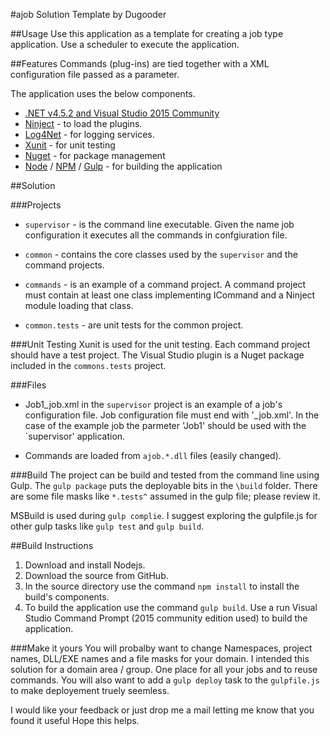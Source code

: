 #ajob Solution Template by Dugooder

##Usage
Use this application as a template for creating a job type application.  Use a scheduler to execute the application.

##Features 
Commands (plug-ins) are tied together with a  XML configuration file passed as a parameter.

The application uses the below components. 

* [.NET v4.5.2 and Visual Studio 2015 Community](https://www.visualstudio.com)
* [Ninject](http://www.ninject.org/) - to load the plugins.
* [Log4Net](https://logging.apache.org/log4net/) - for logging services.
* [Xunit](http://xunit.github.io/) - for unit testing
* [Nuget](http://nuget.org/) - for package management
* [Node](https://nodejs.org/) / [NPM](https://www.npmjs.com/) / [Gulp](http://gulpjs.com/) - for building the application

##Solution

###Projects
* `supervisor` - is the command line executable.  Given the name job configuration it executes all the commands in confgiuration file.

* `common` - contains the core classes used by the `supervisor` and the command projects.

* `commands` - is an example of a command project.  A command project must contain at least one class implementing ICommand and a Ninject module loading that class.

* `common.tests` -  are unit tests for the common project.

###Unit Testing
Xunit is used for the unit testing. Each command project should have a test project.  The Visual Studio plugin is a Nuget package included in the `commons.tests` project.

###Files
* Job1_job.xml in the `supervisor` project is an example of a job's configuration file.  Job configuration file must end with  '_job.xml'. In the case of the example job the parmeter 'Job1' should be used with the `supervisor' application.

* Commands are loaded from ```ajob.*.dll``` files (easily changed).

###Build
The project can be build and tested from the command line using Gulp.  The ```gulp package``` puts the deployable bits in the ``\build`` folder.  There are some file masks like ```*.tests^``` assumed in the gulp file; please review it.

MSBuild is used during ```gulp complie```.  I suggest exploring the gulpfile.js for other gulp tasks like ```gulp test``` and ```gulp build```.  

##Build Instructions
1. Download and install Nodejs.
2. Download the source from GitHub.
3. In the source directory use the command ```npm install``` to install the build's components.
4. To build the application use the command ```gulp build```.  Use a run Visual Studio Command Prompt (2015 community edition used) to build the application.

###Make it yours
You will probalby want to change Namespaces, project names, DLL/EXE names and a file masks for your domain.  I intended this solution for a domain area / group. One place for all your jobs and to reuse commands. You will also want to add a ```gulp deploy``` task to the `gulpfile.js` to make deployement truely seemless.  

I would like your feedback or just drop me a mail letting me know that you found it useful  Hope this helps.
